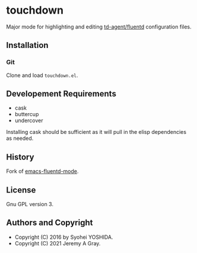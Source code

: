 # touchdown

Major mode for highlighting and editing
[td-agent/fluentd](http://www.fluentd.org/) configuration files.

## Installation

### Git

Clone and load `touchdown.el`.

## Developement Requirements

- cask
- buttercup
- undercover

Installing cask should be sufficient as it will pull in the elisp
dependencies as needed.

## History

Fork of [emacs-fluentd-mode](https://github.com/syohex/emacs-fluentd-mode).

## License

Gnu GPL version 3.

## Authors and Copyright

- Copyright (C) 2016 by Syohei YOSHIDA.
- Copyright (C) 2021 Jeremy A Gray.

